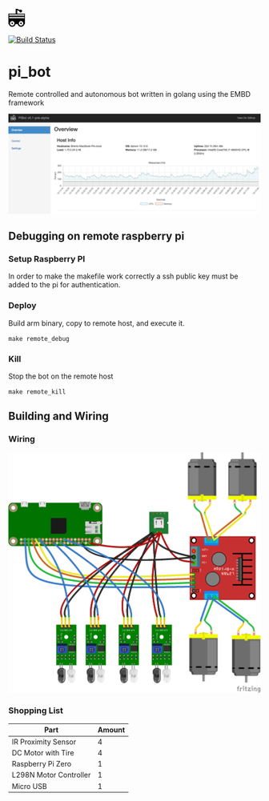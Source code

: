 ![Pi Bot](https://raw.githubusercontent.com/bah2830/pi_bot/master/resources/web_content/img/pi_bot_x36.png)

[![Build Status](https://travis-ci.org/bah2830/pi_bot.svg?branch=master)](https://travis-ci.org/bah2830/pi_bot)

# pi_bot
Remote controlled and autonomous bot written in golang using the EMBD framework

![Screenshot_1](https://raw.githubusercontent.com/bah2830/pi_bot/master/images/screenshot_overview.png)

## Debugging on remote raspberry pi

### Setup Raspberry PI
In order to make the makefile work correctly a ssh public key must be added to the pi for authentication.

### Deploy
Build arm binary, copy to remote host, and execute it.
```
make remote_debug
```

### Kill
Stop the bot on the remote host
```
make remote_kill
```


## Building and Wiring

### Wiring
![wiring](https://raw.githubusercontent.com/bah2830/pi_bot/master/images/wire_diagram.png)


### Shopping List
Part | Amount
---- | ------
IR Proximity Sensor | 4
DC Motor with Tire | 4
Raspberry Pi Zero | 1
L298N Motor Controller | 1
Micro USB | 1
